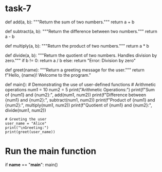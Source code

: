 # task-7
def add(a, b):
    """Return the sum of two numbers."""
    return a + b

def subtract(a, b):
    """Return the difference between two numbers."""
    return a - b

def multiply(a, b):
    """Return the product of two numbers."""
    return a * b

def divide(a, b):
    """Return the quotient of two numbers. Handles division by zero."""
    if b != 0:
        return a / b
    else:
        return "Error: Division by zero"

def greet(name):
    """Return a greeting message for the user."""
    return f"Hello, {name}! Welcome to the program."

def main():
    # Demonstrating the use of user-defined functions
    # Arithmetic operations
    num1 = 10
    num2 = 5
    print("Arithmetic Operations:")
    print(f"Sum of {num1} and {num2}:", add(num1, num2))
    print(f"Difference between {num1} and {num2}:", subtract(num1, num2))
    print(f"Product of {num1} and {num2}:", multiply(num1, num2))
    print(f"Quotient of {num1} and {num2}:", divide(num1, num2))

    # Greeting the user
    user_name = "Alice"
    print("\nGreeting:")
    print(greet(user_name))

# Run the main function
if __name__ == "__main__":
    main()




